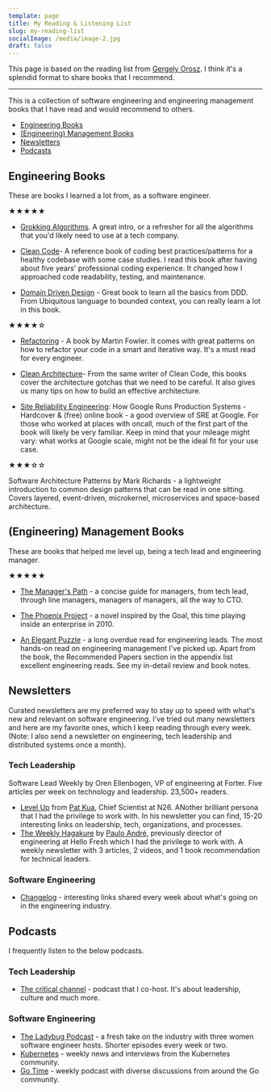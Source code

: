```yaml
---
template: page
title: My Reading & Listening List
slug: my-reading-list
socialImage: /media/image-2.jpg
draft: false
---
```


This page is based on the reading list from [Gergely Orosz](https://blog.pragmaticengineer.com/my-reading-list/). I think it's a splendid format to share books that I recommend.

---

This is a collection of software engineering and engineering management books that I have read and would recommend to others.

* [Engineering Books](#engineering-career-books)
* [(Engineering) Management Books](#engineering-management-books)
* [Newsletters](#newsletters)
* [Podcasts](#podcasts)

## Engineering Books

These are books I learned a lot from, as a software engineer.

★★★★★

* [Grokking Algorithms](https://amzn.to/3pvir0o). A great intro, or a refresher for all the algorithms that you'd likely need to use at a tech company.

* [Clean Code](https://amzn.to/3f4tfO8)- A reference book of coding best practices/patterns for a healthy codebase with some case studies. I read this book after having about five years' professional coding experience. It changed how I approached code readability, testing, and maintenance.

* [Domain Driven Design](https://amzn.to/32NQx63) - Great book to learn all the basics from DDD. From Ubiquitous language to bounded context, you can really learn a lot in this book.

★★★★☆

* [Refactoring](https://amzn.to/3lDbNmG) - A book by Martin Fowler. It comes with great patterns on how to refactor your code in a smart and iterative way. It's a must read for every engineer.

* [Clean Architecture](https://amzn.to/3f4tfO8)- From the same writer of Clean Code, this books cover the architecture gotchas that we need to be careful. It also gives us many tips on how to build an effective architecture. 

* [Site Reliability Engineering](https://amzn.to/3kzDD1R): How Google Runs Production Systems - Hardcover & (free) online book - a good overview of SRE at Google. For those who worked at places with oncall, much of the first part of the book will likely be very familiar. Keep in mind that your mileage might vary: what works at Google scale, might not be the ideal fit for your use case.

★★★☆☆

Software Architecture Patterns by Mark Richards - a lightweight introduction to common design patterns that can be read in one sitting. Covers layered, event-driven, microkernel, microservices and space-based architecture.

## (Engineering) Management Books

These are books that helped me level up, being a tech lead and engineering manager.

★★★★★

* [The Manager's Path](https://amzn.to/3f0FnzM) - a concise guide for managers, from tech lead, through line managers, managers of managers, all the way to CTO.

* [The Phoenix Project](https://amzn.to/3kyPsVU) - a novel inspired by the Goal, this time playing inside an enterprise in 2010.

* [An Elegant Puzzle](https://amzn.to/3kHB3Hb) - a long overdue read for engineering leads. The most hands-on read on engineering management I've picked up. Apart from the book, the Recommended Papers section in the appendix list excellent engineering reads. See my in-detail review and book notes.

## Newsletters
Curated newsletters are my preferred way to stay up to speed with what's new and relevant on software engineering. I've tried out many newsletters and here are my favorite ones, which I keep reading through every week. (Note: I also send a newsletter on engineering, tech leadership and distributed systems once a month).

### Tech Leadership
Software Lead Weekly by Oren Ellenbogen, VP of engineering at Forter. Five articles per week on technology and leadership. 23,500+ readers.
* [Level Up](http://levelup.patkua.com/) from [Pat Kua](https://twitter.com/patkua), Chief Scientist at N26. ANother brilliant persona that I had the privilege to work with. In his newsletter you can find, 15-20 interesting links on leadership, tech, organizations, and processes.
* [The Weekly Hagakure](https://hagakure.substack.com/) by [Paulo André](https://twitter.com/prla), previously director of engineering at Hello Fresh which I had the privilege to work with. A weekly newsletter with 3 articles, 2 videos, and 1 book recommendation for technical leaders.

### Software Engineering
 * [Changelog](https://changelog.com/) - interesting links shared every week about what's going on in the engineering industry.

## Podcasts

I frequently listen to the below podcasts.

### Tech Leadership
* [The critical channel](https://www.listennotes.com/podcasts/the-critical-channel-criticalchannelio-UIiaVfJRxrs/) - podcast that I co-host. It's about leadership, culture and much more.

### Software Engineering
* [The Ladybug Podcast](https://www.listennotes.com/podcasts/ladybug-podcast-emma-wedekind-kelly-vaughn-swCn6DupJQe/) - a fresh take on the industry with three women software engineer hosts. Shorter episodes every week or two.
* [Kubernetes](https://www.listennotes.com/podcasts/kubernetes-podcast-from-google-adam-glick-0hPZxnL7suS/) - weekly news and interviews from the Kubernetes community.
* [Go Time](https://www.listennotes.com/podcasts/go-time/defer-gotime-cC8RWfLohr3/) - weekly podcast with diverse discussions from around the Go community.
